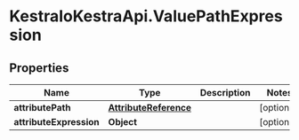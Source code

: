 # KestraIoKestraApi.ValuePathExpression

## Properties

Name | Type | Description | Notes
------------ | ------------- | ------------- | -------------
**attributePath** | [**AttributeReference**](AttributeReference.md) |  | [optional] 
**attributeExpression** | **Object** |  | [optional] 


